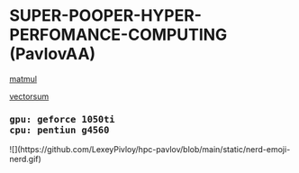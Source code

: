 <h1>SUPER-POOPER-HYPER-PERFOMANCE-COMPUTING (PavlovAA)</h1>

[matmul](matmul/)

[vectorsum](vectorsum/)

<h3><pre>gpu: geforce 1050ti
cpu: pentiun g4560</pre></h3>
![](https://github.com/LexeyPivloy/hpc-pavlov/blob/main/static/nerd-emoji-nerd.gif)

